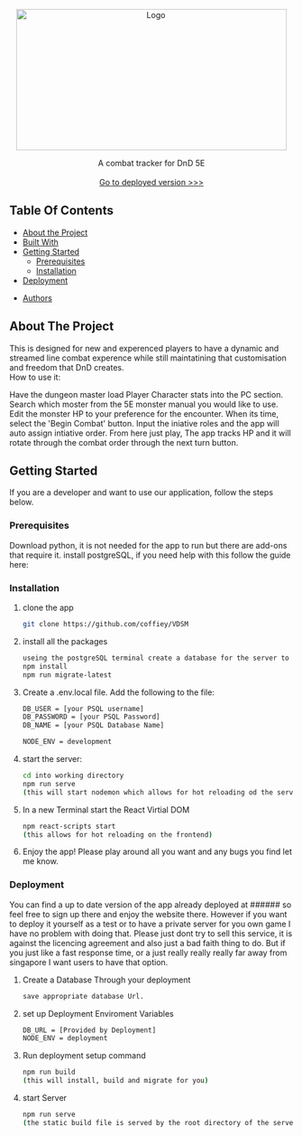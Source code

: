 <p align="center">
  <a href="https://github.com/tokyo-traders/koukan">
    <img src="https://user-images.githubusercontent.com/67497636/217703956-9a1c7261-930a-4fd4-a536-388541d7ed85.png" alt="Logo" width="480" height="250">
  </a>

   <p align="center">
    A combat tracker for DnD 5E
    <br/>
<!--     <br/>
    <a href="https://github.com/tokyo-traders/koukan"><strong>Explore the docs »</strong></a>
    <br/> -->
    <br/>
    <a href="https://VDSM.onrender.com/">Go to deployed version >>></a>

  </p>
</p>

## Table Of Contents

* [About the Project](#about-the-project)
* [Built With](#built-with)
* [Getting Started](#getting-started)
  * [Prerequisites](#prerequisites)
  * [Installation](#installation)
* [Deployment](#Deployment)
<!-- * [Roadmap](#roadmap)
* [Contributing](#contributing)
* [License](#license) -->
* [Authors](#authors)
<!-- * [Acknowledgements](#acknowledgements) -->


## About The Project

This is designed for new and experenced players to have a dynamic and streamed line combat experence while still maintatining that customisation and freedom that DnD creates.
<br/>
How to use it:

Have the dungeon master load Player Character stats into the PC section.
Search which moster from the 5E monster manual you would like to use.
Edit the monster HP to your preference for the encounter.
When its time, select the 'Begin Combat' button.
Input the iniative roles and the app will auto assign intiative order.
From here just play, The app tracks HP and it will rotate through the combat order through the next turn button.




## Getting Started

If you are a developer and want to use our application, follow the steps below.

### Prerequisites

Download python, it is not needed for the app to run but there are add-ons that require it.
install postgreSQL, if you need help with this follow the guide here: 

### Installation

1. clone the app 
    ```sh 
    git clone https://github.com/coffiey/VDSM
    ```
2. install all the packages
    ```sh
    useing the postgreSQL terminal create a database for the server to use.
    npm install
    npm run migrate-latest
    ```
3. Create a .env.local file. Add the following to the file:
    ```sh
    DB_USER = [your PSQL username]
    DB_PASSWORD = [your PSQL Password]
    DB_NAME = [your PSQL Database Name]

    NODE_ENV = development
    ```
  
4. start the server:
    ```sh
    cd into working directory
    npm run serve
    (this will start nodemon which allows for hot reloading od the server)
    ```
5. In a new Terminal start the React Virtial DOM
    ```sh
    npm react-scripts start
    (this allows for hot reloading on the frontend)
    ```
  
6. Enjoy the app! Please play around all you want and any bugs you find let me know.

### Deployment

You can find a up to date version of the app already deployed at ###### so feel free to sign up there and enjoy the website there. However if you want to deploy it yourself as a test or to have a private server for you own game I have no problem with doing that. Please just dont try to sell this service, it is against the licencing agreement and also just a bad faith thing to do. But if you just like a fast response time, or a just really really really far away from singapore I want users to have that option.


1. Create a Database Through your deployment 
    ```sh
    save appropriate database Url.
    ```

2. set up Deployment Enviroment Variables
    ```sh
    DB_URL = [Provided by Deployment]
    NODE_ENV = deployment
    ```
3. Run deployment setup command
    ```sh
    npm run build
    (this will install, build and migrate for you)
    ```

 4. start Server
    ```sh
    npm run serve
    (the static build file is served by the root directory of the server, so running the command will load both front and backend.)
    ``` 